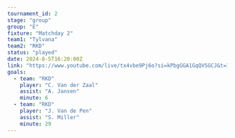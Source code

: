 ```yaml
---
tournament_id: 2
stage: "group"
group: "E"
fixture: "Matchday 2"
team1: "Tylvana"
team2: "RKD"
status: "played"
date: 2024-8-5T16:20:00Z
link: "https://www.youtube.com/live/tx4vbe9Pj6o?si=kPbgGGA1GqQVSGCJ&t=1540"
goals:
  - team: "RKD"
    player: "C. Van der Zaal"
    assist: "A. Jansen"
    minute: 6
  - team: "RKD"
    player: "J. Van de Pen"
    assist: "S. Miller"
    minute: 29
---
```

